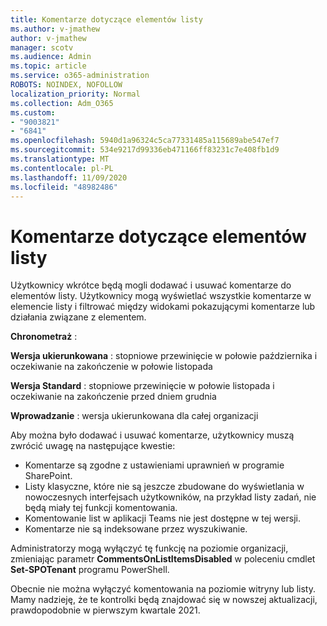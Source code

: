 ```yaml
---
title: Komentarze dotyczące elementów listy
ms.author: v-jmathew
author: v-jmathew
manager: scotv
ms.audience: Admin
ms.topic: article
ms.service: o365-administration
ROBOTS: NOINDEX, NOFOLLOW
localization_priority: Normal
ms.collection: Adm_O365
ms.custom:
- "9003821"
- "6841"
ms.openlocfilehash: 5940d1a96324c5ca77331485a115689abe547ef7
ms.sourcegitcommit: 534e9217d99336eb471166ff83231c7e408fb1d9
ms.translationtype: MT
ms.contentlocale: pl-PL
ms.lasthandoff: 11/09/2020
ms.locfileid: "48982486"
---
```

# <a name="comments-on-list-items"></a>Komentarze dotyczące elementów listy

Użytkownicy wkrótce będą mogli dodawać i usuwać komentarze do elementów listy. Użytkownicy mogą wyświetlać wszystkie komentarze w elemencie listy i filtrować między widokami pokazującymi komentarze lub działania związane z elementem.

**Chronometraż** :

**Wersja ukierunkowana** : stopniowe przewinięcie w połowie października i oczekiwanie na zakończenie w połowie listopada

**Wersja Standard** : stopniowe przewinięcie w połowie listopada i oczekiwanie na zakończenie przed dniem grudnia

**Wprowadzanie** : wersja ukierunkowana dla całej organizacji

Aby można było dodawać i usuwać komentarze, użytkownicy muszą zwrócić uwagę na następujące kwestie:

- Komentarze są zgodne z ustawieniami uprawnień w programie SharePoint.
- Listy klasyczne, które nie są jeszcze zbudowane do wyświetlania w nowoczesnych interfejsach użytkowników, na przykład listy zadań, nie będą miały tej funkcji komentowania.
- Komentowanie list w aplikacji Teams nie jest dostępne w tej wersji.
- Komentarze nie są indeksowane przez wyszukiwanie.

Administratorzy mogą wyłączyć tę funkcję na poziomie organizacji, zmieniając parametr **CommentsOnListItemsDisabled** w poleceniu cmdlet **Set-SPOTenant** programu PowerShell.

Obecnie nie można wyłączyć komentowania na poziomie witryny lub listy. Mamy nadzieję, że te kontrolki będą znajdować się w nowszej aktualizacji, prawdopodobnie w pierwszym kwartale 2021.
